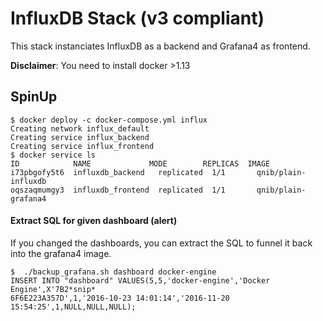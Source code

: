 # InfluxDB Stack (v3 compliant)

This stack instanciates InfluxDB as a backend and Grafana4 as frontend.

**Disclaimer**: You need to install docker >1.13

## SpinUp

```
$ docker deploy -c docker-compose.yml influx
Creating network influx_default
Creating service influx_backend
Creating service influx_frontend
$ docker service ls
ID            NAME             MODE        REPLICAS  IMAGE
i73pbgofy5t6  influxdb_backend   replicated  1/1       qnib/plain-influxdb
oqszaqmumgy3  influxdb_frontend  replicated  1/1       qnib/plain-grafana4
```

#### Extract SQL for given dashboard (alert)

If you changed the dashboards, you can extract the SQL to funnel it back into the grafana4 image.

```
$  ./backup_grafana.sh dashboard docker-engine
INSERT INTO "dashboard" VALUES(5,5,'docker-engine','Docker Engine',X'7B2*snip*
6F6E223A357D',1,'2016-10-23 14:01:14','2016-11-20 15:54:25',1,NULL,NULL,NULL);
```
